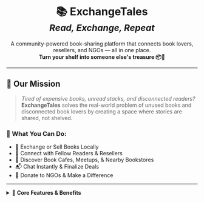 <h1 align="center">
  📚 ExchangeTales
  <br>
  <sub><i>Read, Exchange, Repeat</i></sub>
</h1>

<p align="center">
  A community-powered book-sharing platform that connects book lovers, resellers, and NGOs — all in one place.  
  <br>
  <strong>Turn your shelf into someone else's treasure 📦📖</strong>
</p>

---

## 🚀 Our Mission

> *Tired of expensive books, unread stacks, and disconnected readers?*  
> **ExchangeTales** solves the real-world problem of unused books and disconnected book lovers by creating a space where stories are shared, not shelved.

### 🌱 What You Can Do:
- 🔁 Exchange or Sell Books Locally  
- 🤝 Connect with Fellow Readers & Resellers  
- 📍 Discover Book Cafes, Meetups, & Nearby Bookstores  
- 📬 Chat Instantly & Finalize Deals  
- 🎁 Donate to NGOs & Make a Difference

---

<details>
<summary>🌟 <strong>Core Features & Benefits</strong></summary>

| 🚀 Feature | 💡 How It Solves the Problem |
|-----------|------------------------------|
| 📚 **Book Resellers Section** | Showcases local resellers so users can easily buy or browse rare and second-hand books. |
| 💬 **Chat with Resellers** | Real-time messaging to make interactions quick, personal, and seamless. |
| 🔍
